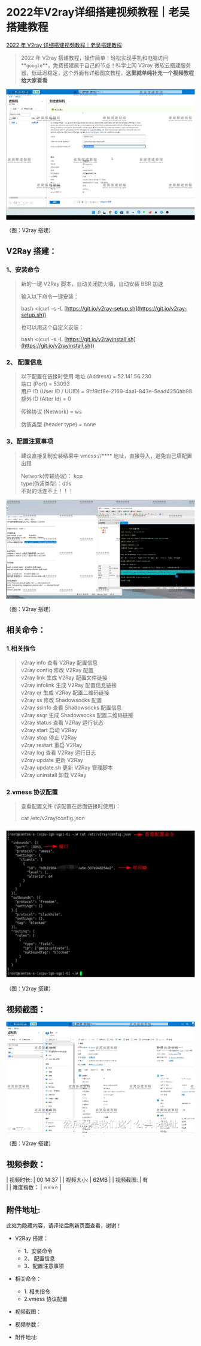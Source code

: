 # 2022年V2ray详细搭建视频教程｜老吴搭建教程
[2022 年 V2ray 详细搭建视频教程｜老吴搭建教程](https://www.weixiaolive.com/post/561.html) 

> 2022 年 V2ray 搭建教程，操作简单！轻松实现手机和电脑访问**`google`**，免费搭建属于自己的节点！科学上网 V2ray 微软云搭建服务器，低延迟稳定，这个外面有详细图文教程，**这里就单纯补充一个视频教程给大家看看**  

![](https://github.com/Hsu-Outer-Brain/WebCliperCDN_001/blob/main/img3/2023-3-26%2019-41-37/81ff0797-9ffe-487e-bc88-16fd275e6314.png?raw=true)

（图：V2ray 搭建）

## V2Ray 搭建：

### 1、安装命令

> 新的一键 V2Ray 脚本，自动关闭防火墙，自动安装 BBR 加速
>
> 输入以下命令一键安装：
>
> bash &lt;(curl -s -L [https://git.io/v2ray-setup.sh](https://git.io/v2ray-setup.sh))  
>
> 也可以用这个自定义安装：
>
> bash &lt;(curl -s -L [https://git.io/v2rayinstall.sh](https://git.io/v2rayinstall.sh))

### 2、 配置信息

> 以下配置在链接时使用 地址 (Address) = 52.141.56.230  
> 端口 (Port) = 53093  
> 用户 ID (User ID / UUID) = 9cf9cf8e-2169-4aa1-843e-5ead4250ab98  
> 额外 ID (Alter Id) = 0
>
> 传输协议 (Network) = ws  
>
> 伪装类型 (header type) = none

### 3、配置注意事项

> 建议直接复制安装结果中 vmess://\*\*\*\* 地址，直接导入，避免自己填配置出错
>
> Network(传输协议)： kcp  
> type(伪装类型)：dtls  
> 不对的话连不上！！！

![](https://github.com/Hsu-Outer-Brain/WebCliperCDN_001/blob/main/img3/2023-3-26%2019-41-37/de082609-0cc2-4132-a2f2-1677f5a5d45a.png?raw=true)

（图：V2ray 搭建）

## **相关命令：**

### 1.**相关指令**

> v2ray info 查看 V2Ray 配置信息  
> v2ray config 修改 V2Ray 配置  
> v2ray link 生成 V2Ray 配置文件链接  
> v2ray infolink 生成 V2Ray 配置信息链接  
> v2ray qr 生成 V2Ray 配置二维码链接  
> v2ray ss 修改 Shadowsocks 配置  
> v2ray ssinfo 查看 Shadowsocks 配置信息  
> v2ray ssqr 生成 Shadowsocks 配置二维码链接  
> v2ray status 查看 V2Ray 运行状态  
> v2ray start 启动 V2Ray  
> v2ray stop 停止 V2Ray  
> v2ray restart 重启 V2Ray  
> v2ray log 查看 V2Ray 运行日志  
> v2ray update 更新 V2Ray  
> v2ray update.sh 更新 V2Ray 管理脚本  
> v2ray uninstall 卸载 V2Ray

### 2.**vmess 协议配置**

> 查看配置文件 (该配置在后面链接时使用)：
>
> cat /etc/v2ray/config.json

### ![](https://github.com/Hsu-Outer-Brain/WebCliperCDN_001/blob/main/img3/2023-3-26%2019-41-37/0550966d-d42f-4da7-9618-aa96b1f6d884.png?raw=true)

（图：V2ray 搭建）

## 视频截图：

![](https://github.com/Hsu-Outer-Brain/WebCliperCDN_001/blob/main/img3/2023-3-26%2019-41-37/76df8347-0f43-46f0-b332-4a90d2f7fdac.png?raw=true)

（图：V2ray 搭建）

## 视频参数：

| 视频时长: | 00:14:37 |
| 视频大小: | 62MB |
| 视频截图: | 有  
 \|
| 难度指数： | ⭐⭐⭐⭐ |

## 附件地址:

此处为隐藏内容，请评论后刷新页面查看，谢谢！

-   V2Ray 搭建：

    -   1、安装命令
    -   2、 配置信息
    -   3、配置注意事项
-   相关命令：

    -   1\. 相关指令
    -   2.vmess 协议配置
-   视频截图：
-   视频参数：
-   附件地址:
